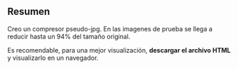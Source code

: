 ## Resumen

Creo un compresor pseudo-jpg. En las imagenes de prueba se llega a reducir hasta un 94% del tamaño original.

Es recomendable, para una mejor visualización, **descargar el archivo HTML** y visualizarlo en un navegador.
